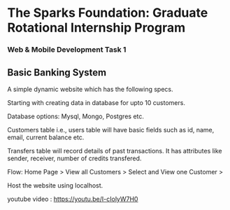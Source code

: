 <h1>The Sparks Foundation: Graduate Rotational Internship Program</h1>
<h3>Web & Mobile Development Task 1</h3>
<h2>Basic Banking System</h2>


<p> A simple dynamic website which has the following specs.</p>
<p> Starting with creating data in database for upto 10 customers.</p>
<p>Database options: Mysql, Mongo, Postgres etc. </p>
<p>Customers table i.e., users table will have basic fields such as id, name, email, current balance etc.</p>
<p>Transfers table will record details of past transactions. It has attributes like sender, receiver, number of credits transfered.</p>
 <p>Flow: Home Page > View all Customers > Select and View one Customer >
 <p>Host the website using localhost.</p>


youtube video : https://youtu.be/I-cIolyW7H0
